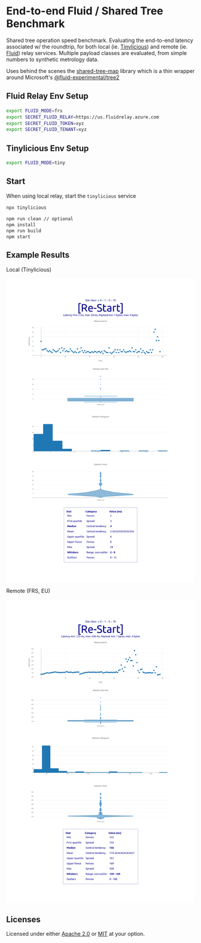 # End-to-end Fluid / Shared Tree Benchmark

Shared tree operation speed benchmark. Evaluating the end-to-end latency associated w/ the roundtrip, for both local (ie. [Tinylicious](https://github.com/microsoft/FluidFramework/tree/main/server/tinylicious)) and remote (ie. [Fluid](https://docs.microsoft.com/en-us/azure/azure-fluid-relay/)) relay services. Multiple payload classes are evaluated, from simple numbers to synthetic metrology data.

Uses behind the scenes the [shared-tree-map](https://github.com/dstanesc/shared-tree-map) library which is a thin wrapper around Microsoft's [@fluid-experimental/tree2](https://www.npmjs.com/package/@fluid-experimental/tree2)

## Fluid Relay Env Setup

```bash
export FLUID_MODE=frs
export SECRET_FLUID_RELAY=https://us.fluidrelay.azure.com
export SECRET_FLUID_TOKEN=xyz
export SECRET_FLUID_TENANT=xyz
```

## Tinylicious Env Setup

```bash
export FLUID_MODE=tiny
```

## Start

When using local relay, start the `tinylicious` service

```
npx tinylicious
```

```
npm run clean // optional
npm install
npm run build
npm start
```

## Example Results

Local (Tinylicious)

![](./img/stats-tiny.png)

Remote (FRS, EU)

![](./img/stats-frs-eu.png)

## Licenses

Licensed under either [Apache 2.0](http://opensource.org/licenses/MIT) or [MIT](http://opensource.org/licenses/MIT) at your option.